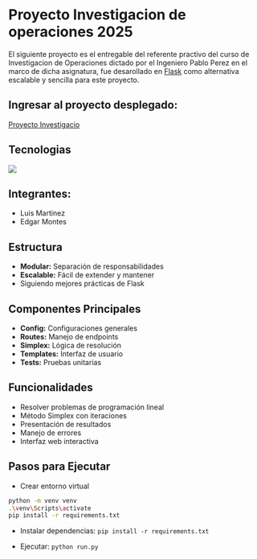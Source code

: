 # Proyecto Investigacion de operaciones 2025

El siguiente proyecto es el entregable del referente practivo del curso de Investigacion de Operaciones dictado por el Ingeniero Pablo Perez en el marco de dicha asignatura, fue desarollado en [Flask](https://flask.palletsprojects.com/en/stable/) como alternativa escalable y sencilla para este proyecto.

## Ingresar al proyecto desplegado:
[Proyecto Investigacio](http://52.90.199.223:8080/)

## Tecnologias
<img src="https://skillicons.dev/icons?i=py,flask,docker,aws,html,css,js"/>

## Integrantes:
- Luis Martinez
- Edgar Montes

## Estructura

- **Modular:** Separación de responsabilidades
- **Escalable:** Fácil de extender y mantener
- Siguiendo mejores prácticas de Flask

## Componentes Principales

- **Config:** Configuraciones generales
- **Routes:** Manejo de endpoints
- **Simplex:** Lógica de resolución
- **Templates:** Interfaz de usuario
- **Tests:** Pruebas unitarias

## Funcionalidades

- Resolver problemas de programación lineal
- Método Simplex con iteraciones
- Presentación de resultados
- Manejo de errores
- Interfaz web interactiva

## Pasos para Ejecutar

- Crear entorno virtual
```bash
python -m venv venv
.\venv\Scripts\activate
pip install -r requirements.txt
```
- Instalar dependencias: ``` pip install -r requirements.txt ```

- Ejecutar: ``` python run.py ```




